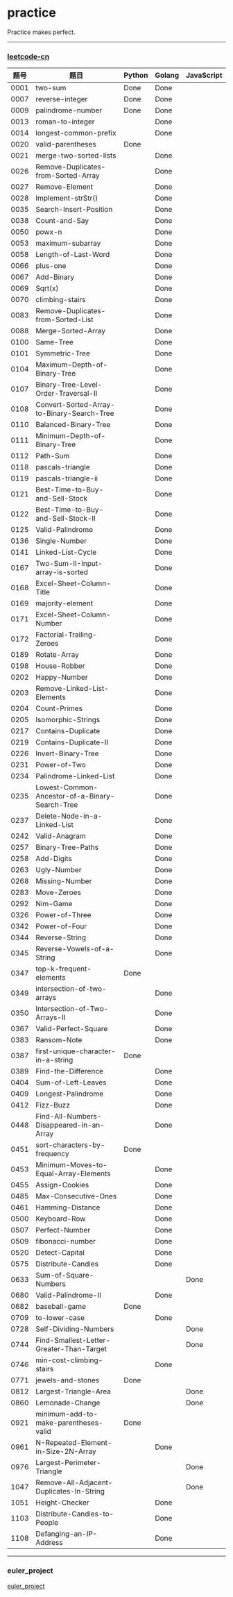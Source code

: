 # practice
Practice makes perfect.

---
### [leetcode-cn](https://leetcode-cn.com/)
  
|题号|题目|Python|Golang| JavaScript
| --- | --- | --- | ---| --- |
0001|two-sum|Done|Done
0007|reverse-integer| Done | Done
0009|palindrome-number| Done | Done
0013|roman-to-integer | | Done
0014|longest-common-prefix | | Done
0020|valid-parentheses | Done | 
0021|merge-two-sorted-lists | | Done
0026|Remove-Duplicates-from-Sorted-Array | | Done
0027|Remove-Element | | Done |
0028|Implement-strStr()| |Done|
0035|Search-Insert-Position | | Done|
0038|Count-and-Say | | Done |
0050|powx-n | | Done
0053|maximum-subarray | | Done
0058|Length-of-Last-Word | | Done|
0066|plus-one| | Done |
0067|Add-Binary | | Done |
0069|Sqrt(x) | | Done |
0070|climbing-stairs | | Done
0083|Remove-Duplicates-from-Sorted-List| | Done|
0088|Merge-Sorted-Array | | Done |
0100|Same-Tree || Done|
0101|Symmetric-Tree || Done| 
0104|Maximum-Depth-of-Binary-Tree || Done |
0107|Binary-Tree-Level-Order-Traversal-II|| Done|
0108|Convert-Sorted-Array-to-Binary-Search-Tree || Done
0110|Balanced-Binary-Tree || Done |
0111|Minimum-Depth-of-Binary-Tree || Done|
0112|Path-Sum || Done|
0118|pascals-triangle | | Done
0119|pascals-triangle-ii | | Done
0121|Best-Time-to-Buy-and-Sell-Stock | | Done|
0122|Best-Time-to-Buy-and-Sell-Stock-II| | Done |
0125|Valid-Palindrome| | Done|
0136|Single-Number | | Done |
0141|Linked-List-Cycle | | Done |
0167|Two-Sum-II-Input-array-is-sorted| | Done |
0168|Excel-Sheet-Column-Title| | Done |
0169|majority-element | | Done
0171|Excel-Sheet-Column-Number | |Done |
0172|Factorial-Trailing-Zeroes| | Done |
0189|Rotate-Array || Done |
0198|House-Robber| | Done |
0202|Happy-Number| | Done |
0203|Remove-Linked-List-Elements || Done |
0204|Count-Primes| | Done |
0205|Isomorphic-Strings || Done |
0217|Contains-Duplicate | | Done |
0219|Contains-Duplicate-II| | Done |
0226|Invert-Binary-Tree || Done |
0231|Power-of-Two|| Done |
0234|Palindrome-Linked-List || Done |
0235|Lowest-Common-Ancestor-of-a-Binary-Search-Tree || Done |
0237|Delete-Node-in-a-Linked-List || Done|
0242|Valid-Anagram ||Done |
0257|Binary-Tree-Paths || Done |
0258|Add-Digits| | Done |
0263|Ugly-Number | | Done |
0268|Missing-Number || Done |
0283|Move-Zeroes || Done|
0292|Nim-Game || Done|
0326|Power-of-Three | | Done |
0342|Power-of-Four || Done |
0344|Reverse-String | | Done |
0345|Reverse-Vowels-of-a-String| | Done |
0347|top-k-frequent-elements | Done 
0349|intersection-of-two-arrays | | Done |
0350|Intersection-of-Two-Arrays-II || Done |
0367|Valid-Perfect-Square|| Done
0383|Ransom-Note| | Done |
0387|first-unique-character-in-a-string | Done 
0389|Find-the-Difference || Done |
0404|Sum-of-Left-Leaves || Done | 
0409|Longest-Palindrome|| Done |
0412|Fizz-Buzz|| Done |
0448|Find-All-Numbers-Disappeared-in-an-Array|| Done|
0451|sort-characters-by-frequency | Done |
0453|Minimum-Moves-to-Equal-Array-Elements || Done|
0455|Assign-Cookies|| Done|
0485|Max-Consecutive-Ones || Done | 
0461|Hamming-Distance | | Done
0500|Keyboard-Row|| Done|
0507|Perfect-Number| | Done|
0509|fibonacci-number | | Done
0520|Detect-Capital || Done|
0575|Distribute-Candies || Done |
0633|Sum-of-Square-Numbers || | Done |
0680|Valid-Palindrome-II|| Done |
0682|baseball-game | Done | 
0709|to-lower-case | | Done
0728|Self-Dividing-Numbers ||| Done |
0744|Find-Smallest-Letter-Greater-Than-Target ||| Done |
0746|min-cost-climbing-stairs | | Done
0771|jewels-and-stones | Done |
0812|Largest-Triangle-Area ||| Done|
0860|Lemonade-Change ||| Done |
0921|minimum-add-to-make-parentheses-valid | Done |
0961|N-Repeated-Element-in-Size-2N-Array | | Done |
0976|Largest-Perimeter-Triangle ||| Done |
1047|Remove-All-Adjacent-Duplicates-In-String ||| Done |
1051|Height-Checker| | Done |
1103|Distribute-Candies-to-People | | Done |
1108|Defanging-an-IP-Address | | Done |


--- 
### euler_project
[euler_project](https://projecteuler.net/)


